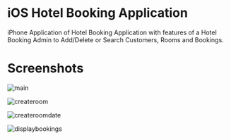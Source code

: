 # iOS Hotel Booking Application

iPhone Application of Hotel Booking Application with features of a Hotel Booking Admin to Add/Delete or Search Customers, Rooms and Bookings. 

# Screenshots

![main](https://user-images.githubusercontent.com/31995471/36950124-4dcd1f5c-1fbf-11e8-8548-6d89ba4af65a.jpeg)

![createroom](https://user-images.githubusercontent.com/31995471/36950121-4d9d19c4-1fbf-11e8-878e-621a7811d078.jpeg)

![createroomdate](https://user-images.githubusercontent.com/31995471/36950122-4daf0710-1fbf-11e8-8a83-9ea9c95d1adc.jpeg)

![displaybookings](https://user-images.githubusercontent.com/31995471/36950270-bd39db3a-1fc1-11e8-86aa-acf3df27feae.jpeg)

